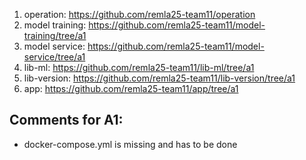 1. operation: https://github.com/remla25-team11/operation
2. model training: https://github.com/remla25-team11/model-training/tree/a1
3. model service: https://github.com/remla25-team11/model-service/tree/a1
4. lib-ml: https://github.com/remla25-team11/lib-ml/tree/a1
5. lib-version: https://github.com/remla25-team11/lib-version/tree/a1
6. app: https://github.com/remla25-team11/app/tree/a1

## Comments for A1: 
- docker-compose.yml is missing and has to be done 
